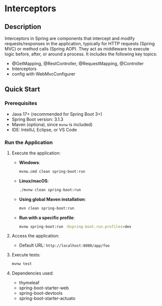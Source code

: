 # Interceptors 

## Description

Interceptors in Spring are components that intercept and modify requests/responses in the application, typically for HTTP requests (Spring MVC) or method calls (Spring AOP). They act as middleware to execute logic before, after, or around a process.
It includes the following key topics:

- @GetMapping, @RestController, @RequestMapping, @Controller
- Interceptors
- config with WebMvcConfigurer

## Quick Start

### Prerequisites

- Java 17+ (recommended for Spring Boot 3+)
- Spring Boot version: 3.1.3
- Maven (optional, since `mvnw` is included)
- IDE: IntelliJ, Eclipse, or VS Code

### Run the Application

1. Execute the application:
   - **Windows**:
     ```bash
     mvnw.cmd clean spring-boot:run
     ```
   - **Linux/macOS**:
     ```bash
     ./mvnw clean spring-boot:run
     ```
   - **Using global Maven installation**:
     ```bash
     mvn clean spring-boot:run
     ```

   - **Run with a specific profile**:
     ```bash
     mvnw spring-boot:run -Dspring-boot.run.profiles=dev
     ```

2. Access the application:
   - Default URL: `http://localhost:8080/app/foo`

3. Execute tests:
   ```bash
   mvnw test
   ```

4. Dependencies used:
   - thymeleaf
   - spring-boot-starter-web
   - spring-boot-devtools
   - spring-boot-starter-actuato
